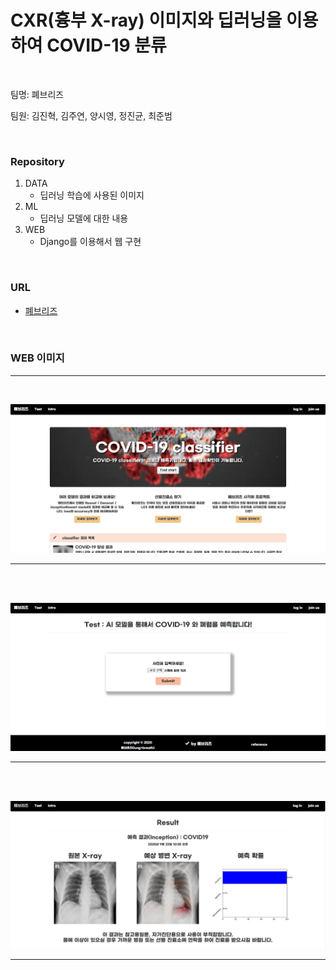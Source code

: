 # CXR(흉부 X-ray) 이미지와 딥러닝을 이용하여 COVID-19 분류



<br/>

팀명: 폐브리즈

팀원: 김진혁, 김주연, 양시영, 정진균, 최준범





<br/>

### Repository

1. DATA
   - 딥러닝 학습에 사용된 이미지
2. ML
   - 딥러닝 모델에 대한 내용
3. WEB
   - Django를 이용해서 웹 구현





<br/>

### URL

- [폐브리즈](https://jinhyuk.kim/)







<br/>

### WEB 이미지

-------------------

<br/>

![main 페이지](./img/main.PNG)



--------------

<br/><br/>

![test 페이지](./img/test.PNG)



--------------

<br/><br/>

![result 페이지](./img/result.PNG)



--------------







<br/><br/>

